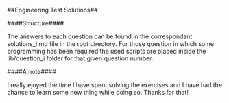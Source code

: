 ##Engineering Test Solutions##

####Structure####

The answers to each question can be found in the correspondant solutions_i.md file in the root directory. For those question in which some programming has been required the used scripts are placed inside the lib/question_i folder for that given question number.

####A note####

I really ejoyed the time I have spent solving the exercises and I have had the chance to learn some new thing while doing so. Thanks for that!